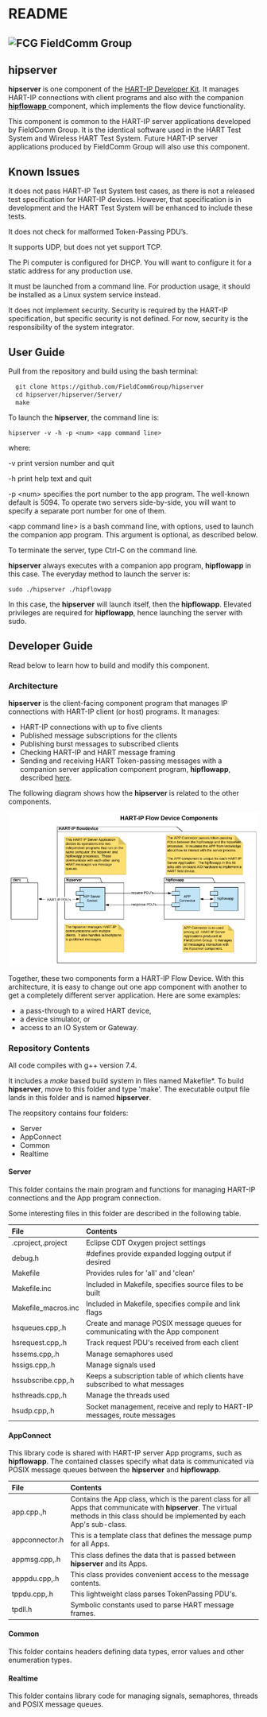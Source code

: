 # README

## ![FCG](https://avatars0.githubusercontent.com/u/26013747?s=50&v=4) FieldComm Group

## hipserver

**hipserver** is one component of the [HART-IP Developer Kit](https://github.com/FieldCommGroup/HART-IP-Developer-Kit). It manages HART-IP connections with client programs and also with the companion [**hipflowapp** ](https://github.com/FieldCommGroup/hipflowapp)component, which implements the flow device functionality.

This component is common to the HART-IP server applications developed by FieldComm Group. It is the identical software used in the HART Test System and Wireless HART Test System. Future HART-IP server applications produced by FieldComm Group will also use this component.

## Known Issues

It does not pass HART-IP Test System test cases, as there is not a released test specification for HART-IP devices.  However, that specification is in development and the HART Test System will be enhanced to include these tests.

It does not check for malformed Token-Passing PDU’s.

It supports UDP, but does not yet support TCP.

The Pi computer is configured for DHCP.  You will want to configure it for a static address for any production use.

It must be launched from a command line.  For production usage, it should be installed as a Linux system service instead.

It does not implement security.  Security is required by the HART-IP specification, but specific security is not defined.  For now, security is the responsibility of the system integrator.

## User Guide

Pull from the repository and build using the bash terminal:

```text
  git clone https://github.com/FieldCommGroup/hipserver
  cd hipserver/hipserver/Server/
  make
```

To launch the **hipserver**, the command line is:

```text
hipserver -v -h -p <num> <app command line>
```

where:

-v print version number and quit

-h print help text and quit

-p &lt;num&gt; specifies the port number to the app program.  The well-known default is 5094.  To operate two servers side-by-side, you will want to specify a separate port number for one of them.

&lt;app command line&gt; is a bash command line, with options, used to launch the companion app program.  This argument is optional, as described below.

To terminate the server, type Ctrl-C on the command line.

**hipserver** always executes with a companion app program, **hipflowapp** in this case.  The everyday method to launch the server is:

```text
sudo ./hipserver ./hipflowapp
```

In this case, the **hipserver** will launch itself, then the **hipflowapp**.  Elevated privileges are required for **hipflowapp**, hence launching the server with sudo.

## Developer Guide

Read below to learn how to build and modify this component.

### Architecture

**hipserver** is the client-facing component program that manages IP connections with HART-IP client \(or host\) programs. It manages:

* HART-IP connections with up to five clients
* Published message subscriptions for the clients
* Publishing burst messages to subscribed clients
* Checking HART-IP and HART message framing
* Sending and receiving HART Token-passing messages with a companion server application component program, **hipflowapp**, described [here](https://github.com/FieldCommGroup/hipflowapp).

The following diagram shows how the **hipserver** is related to the other components.

![Flow Device Components](.gitbook/assets/flowcomponent.png)


Together, these two components form a HART-IP Flow Device. With this architecture, it is easy to change out one app component with another to get a completely different server application. Here are some examples:

* a pass-through to a wired HART device,
* a device simulator, or 
* access to an IO System or Gateway.

### Repository Contents

All code compiles with g++ version 7.4. 

It includes a _make_ based build system in files named Makefile\*. To build **hipserver**, move to this folder and type 'make'.  The executable output file lands in this folder and is named **hipserver**.

The reopsitory contains four folders:

* Server
* AppConnect
* Common
* Realtime

#### Server

This folder contains the main program and functions for managing HART-IP connections and the App program connection.

Some interesting files in this folder are described in the following table.

| File | Contents |
| :--- | :--- |
| .cproject,.project | Eclipse CDT Oxygen project settings |
| debug.h | \#defines provide expanded logging output if desired |
| Makefile | Provides rules for 'all' and 'clean'  |
| Makefile.inc | Included in Makefile, specifies source files to be built |
| Makefile\_macros.inc | Included in Makefile, specifies compile and link flags |
| hsqueues.cpp,.h | Create and manage POSIX message queues for communicating with the App component |
| hsrequest.cpp,.h | Track request PDU's received from each client |
| hssems.cpp,.h | Manage semaphores used  |
| hssigs.cpp,.h | Manage signals used |
| hssubscribe.cpp,.h | Keeps a subscription table of which clients have subscribed to what messages |
| hsthreads.cpp,.h | Manage the threads used |
| hsudp.cpp,.h | Socket management, receive and reply to HART-IP messages, route messages |

#### AppConnect
This library code is shared with HART-IP server App programs, such as **hipflowapp**.  The contained classes specify what data is communicated via POSIX message queues  between the **hipserver** and **hipflowapp**.

| File | Contents |
| :--- | :--- |
| app.cpp.,h | Contains the App class, which is the parent class for all Apps that communicate with **hipserver**.  The virtual methods in this class should be implemented by each App's sub-class. |
| appconnector.h | This is a template class that defines the message pump for all Apps. |
| appmsg.cpp,.h | This class defines the data that is passed between **hipserver** and its Apps. |
| apppdu.cpp,.h | This class provides convenient access to the message contents. |
| tppdu.cpp,.h | This lightweight class parses TokenPassing PDU's. |
| tpdll.h | Symbolic constants used to parse HART message frames. |


#### Common
This folder contains headers defining data types, error values and other enumeration types.

#### Realtime
This folder contains library code for managing signals, semaphores, threads and POSIX message queues.



